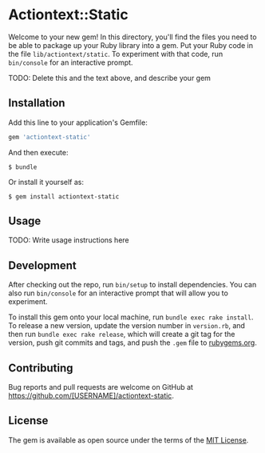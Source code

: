 # Actiontext::Static

Welcome to your new gem! In this directory, you'll find the files you need to be able to package up your Ruby library into a gem. Put your Ruby code in the file `lib/actiontext/static`. To experiment with that code, run `bin/console` for an interactive prompt.

TODO: Delete this and the text above, and describe your gem

## Installation

Add this line to your application's Gemfile:

```ruby
gem 'actiontext-static'
```

And then execute:

    $ bundle

Or install it yourself as:

    $ gem install actiontext-static

## Usage

TODO: Write usage instructions here

## Development

After checking out the repo, run `bin/setup` to install dependencies. You can also run `bin/console` for an interactive prompt that will allow you to experiment.

To install this gem onto your local machine, run `bundle exec rake install`. To release a new version, update the version number in `version.rb`, and then run `bundle exec rake release`, which will create a git tag for the version, push git commits and tags, and push the `.gem` file to [rubygems.org](https://rubygems.org).

## Contributing

Bug reports and pull requests are welcome on GitHub at https://github.com/[USERNAME]/actiontext-static.

## License

The gem is available as open source under the terms of the [MIT License](https://opensource.org/licenses/MIT).
